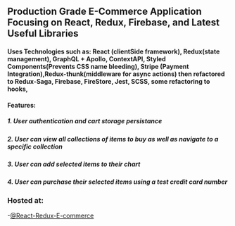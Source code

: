## Production Grade E-Commerce Application Focusing on React, Redux, Firebase, and Latest Useful Libraries

#### Uses Technologies such as: React (clientSide framework), Redux(state management), GraphQL + Apollo, ContextAPI, Styled Components(Prevents CSS name bleeding), Stripe (Payment Integration),Redux-thunk(middleware for async actions) then refactored to Redux-Saga, Firebase, FireStore, Jest, SCSS, some refactoring to hooks,

#### Features:

##### 1. User authentication and cart storage persistance

##### 2. User can view all collections of items to buy as well as navigate to a specific collection

##### 3. User can add selected items to their chart

##### 4. User can purchase their selected items using a test credit card number

### Hosted at:

-[@React-Redux-E-commerce](https://clothing-e-comm-react-redux.herokuapp.com/)
